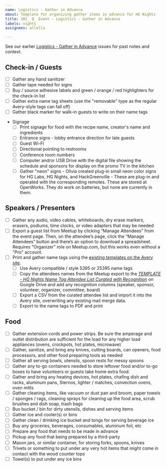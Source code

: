 ```yaml
---
name: Logistics - Gather in Advance
about: Template for organizing gather items in advance for HG Nights
title: 202_ Q_ Event - Logistics - Gather in Advance
labels: nights
assignees: allella

---
```


See our earlier [Logistics - Gather in Advance](https://github.com/hackgvl/nights/issues?q=gather+in%3Atitle+is%3Aissue) issues for past notes and context.

## Check-in / Guests
- [ ] Gather any hand sanitizer
- [ ] Gather tape needed for signs
- [ ] Buy / source adhesive labels and green / orange / red highlighters for the check-in list
- [ ] Gather extra name tag sheets (use the "removable" type as the regular Avery-style tags can fall off)
- [ ] Gather black marker for walk-in guests to write on their name tags
- Signage
  - [ ] Print signage for food with the recipe name, creator's name and ingredients
  - [ ] Entrance signs - lobby entrance direction for late guests
  - [ ] Guest Wi-Fi
  - [ ] Directional pointing to restrooms
  - [ ] Conference room numbers
  - [ ] Computer and/or USB Drive with the digital file showing the schedule and sponsors for display on the promo TV in the kitchen
  - [ ] Gather "neon" signs - Olivia created plug-in small neon color signs for HG Labs, HG Nights, and HackGreenville - These are plug-in and operated with the corresponding remotes. These are stored at OpenWorks. They do work on batteries, but none are currently in them.

## Speakers / Presenters
- [ ] Gather any audio, video cables, whiteboards, dry erase markers, erasers, podiums, time clocks, or video adapters that may be needed
- [ ] Export a guest list from Meetup by clicking “Manage Attendees” from the event page. Then, on the attendee’s page, click the “Manage Attendees” button and there’s an option to download a spreadsheet. Requires "Organizer" role on Meetup.com, but this works even without a "Pro" account.
- [ ] Print and gather name tags using the [existing templates on the Avery site](https://www.avery.com/myaccount/projects).
  - [ ] Use Avery compatible / style 5395 or 25395 name tags
  - [ ] Copy the attendees names from the Meetup export to the [_TEMPLATE - HG Nights Name Tag Attendee List Curated with Recognition_](https://docs.google.com/spreadsheets/d/14N1BP9ien56pc9Q3LjxuNqPUEQj08zWKnB38GR7vyLc/edit?gid=0#gid=0) on Google Drive and add any recognition columns (speaker, sponsor, volunteer, organizer, committee, board)
  - [ ] Export a CSV from the curated attendee list and import it into the Avery site, overwriting any existing mail merge data.
  - [ ] Export to the name tags to PDF and print

## Food
- [ ] Gather extension cords and power strips. Be sure the amperage and outlet distribution are sufficient for the load for any higher load appliances (ovens, crockpots, hot plates, microwave)
- [ ] Gather, sanitize, and bring any knives, cutting boards, can openers, food processors, and other food preparing tools as needed
- [ ] Gather all serving bowls, utensils, spoon rests for messy spoons 
- [ ] Gather any to-go containers needed to store leftover food and/or to-go boxes to have volunteers or guests take home extra food. 
- [ ] Gather and bring any heating devices, hot plates, chafing dish and racks, aluminum pans, Sternos, lighter / matches, convection ovens, oven mitts
- [ ] Gather cleaning items, like vacuum or dust pan and broom, paper towels / sponges / rags, cleaning sprays for cleaning up the food area, scrub brushes and dish soap, trash bags
- [ ] Bus bucket / bin for dirty utensils, dishes and serving items 
- [ ] Gather ice and cooler(s) or bins
- [ ] Gather clean / drinking ice bucket and tongs for serving beverage ice 
- [ ] Buy any groceries, beverages, consumables, aluminum foil, etc
- [ ] Prepare any food that needs to be made in advance
- [ ] Pickup any food that being prepared by a third-party
- [ ] Mason jars, or similar container, for storing forks, spoons, knives
- [ ] Trivets or something to put under any very hot items that might come in contact with the wood counter tops
- [ ] Towel(s) to put under any ice bins
